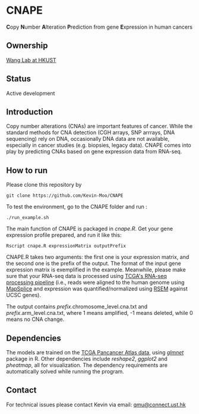 # CNAPE
**C**opy **N**umber **A**lteration **P**rediction from gene **E**xpression in human cancers


## Ownership

[Wang Lab at HKUST](http://wang-lab.ust.hk/)

## Status
Active development


## Introduction

Copy number alterations (CNAs) are important features of cancer. While the standard methods for CNA detection (CGH arrays, SNP arrrays, DNA sequencing) rely on DNA, occasionally DNA data are not available, especially in cancer studies (e.g. biopsies, legacy data). CNAPE comes into play by predicting CNAs based on gene expression data from RNA-seq.


## How to run
Please clone this repository by
```
git clone https://github.com/Kevin-Moo/CNAPE
```
To test the environment, go to the CNAPE folder and run :
```
./run_example.sh
```

The main function of CNAPE is packaged in *cnape.R*. Get your gene expression profile prepared, and run it like this:

```
Rscript cnape.R expressionMatrix outputPrefix
```
CNAPE.R takes two arguments: the first one is your expression matrix, and the second one is the prefix of the output.
The format of the input gene expression matrix is exemplified in the example. Meanwhile, please make sure that your RNA-seq data is processed using [TCGA's RNA-seq processing pipeline](https://webshare.bioinf.unc.edu/public/mRNAseq_TCGA/UNC_mRNAseq_summary.pdf) (i.e., reads were
aligned to the human genome using [MapSplice](https://academic.oup.com/nar/article/38/18/e178/1068935) and expression was quantified/normalized using [RSEM](https://bmcbioinformatics.biomedcentral.com/articles/10.1186/1471-2105-12-323) against UCSC genes).

The output contains *prefix*.chromosome_level.cna.txt and *prefix*.arm_level.cna.txt, where 1 means amplified, -1 means deleted, while 0 means no CNA change.

## Dependencies

The models are trained on the [TCGA Pancancer Atlas data](https://gdc.cancer.gov/about-data/publications/pancanatlas), using [*glmnet*](https://web.stanford.edu/~hastie/glmnet/glmnet_alpha.html) package in R. Other dependencies include *reshape2*, *ggplot2* and *pheatmap*, all for visualization. The dependency requirements are automatically solved while running the program.

## Contact
For technical issues please contact Kevin via email: qmu@connect.ust.hk
